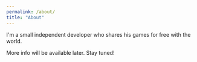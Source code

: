 ```yaml
---
permalink: /about/
title: "About"
---
```


I'm a small independent developer who shares his games for free with the world.

More info will be available later. Stay tuned!